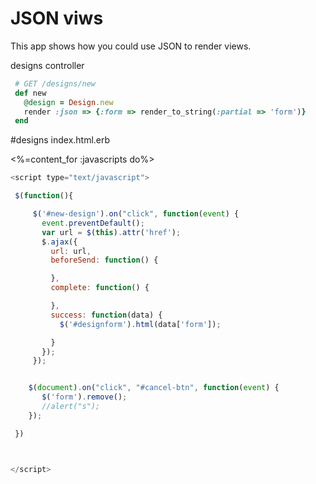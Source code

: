 # JSON viws

This app shows how you could use JSON to render views.


designs controller
```ruby
 # GET /designs/new
 def new
   @design = Design.new
   render :json => {:form => render_to_string(:partial => 'form')}
 end

```



#designs index.html.erb


<%=content_for :javascripts do%>

```javascript
<script type="text/javascript">

 $(function(){

     $('#new-design').on("click", function(event) {
       event.preventDefault();
       var url = $(this).attr('href');
       $.ajax({
         url: url,
         beforeSend: function() {

         },
         complete: function() {

         },
         success: function(data) {
           $('#designform').html(data['form']);

         }
       });
     });


    $(document).on("click", "#cancel-btn", function(event) {
       $('form').remove();
       //alert("s");
    });

 })



</script>
```
